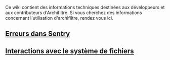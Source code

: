 Ce wiki contient des informations techniques destinées aux développeurs et aux contributeurs d'Archifiltre. Si vous cherchez des informations concernant l'utilisation d'archifiltre, rendez vous ici.

## [Erreurs dans Sentry](https://github.com/SocialGouv/archifiltre/wiki/Erreurs-dans-Sentry)

## [Interactions avec le système de fichiers]()